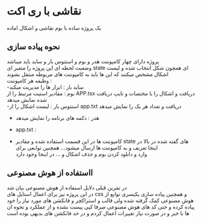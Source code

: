 # نقاشی با ری اکت

یک پروژه ساده با بوم نقاشی و اشکال اماده<br>

## نحوه پیاده سازی

پروژه دارای چهار کامپوننت هدر و بوم و استتوس بار و ساید باید میباشد <br>
وضعیت لحظه ای این پروژه را متغیر ای state ای همچون شکل انتخاب شده و لیست اشکال مشخص میکنند که این ها باید به کامپوننت های مربوطه منتقل بشوند<br>
وظیفه هر کامپوننت : <br>
-ساید بار : ابزار ها را مدیریت میکند<br>
بوم : مقادیر استیت مرتبط را از APP.tsx دریافت و اشکال را با مختصات و تایپ دریافت شده نمایش میدهد<br>
-استتوس بار : لیست اشکال را از app.txt دریافت و تعداد هر یک را نمایش میدهد<br>
- هدر : دکمه های برنامه را نمایش میدهد<br>

- app.txt :<br>
- کامپوننت ها در این قسمت استفاده شده و مقادیر state های گفته شده در بالا در اینجا تعریف و به کامپونتت ها ارسال میشود... همچنین توابعی برای <br>
وارد و دانلود کردن بوم و  حذف اشکال و ... در اینحا وجود دارد<br>


## ااستفاده از هوش مصنوعی<br>
در تمرین قبلی دلایل استفاده از هوش مصنوعی بیان شد<br>
در این پروژه نیز برای اعمال استایل های css  و همچنین پیاده سازی یکیسری توابع از هوش مصنوعی کمک گرفته شده ولی قالب و استراکچر و فانکشن های مورد نیاز
را خود پیاده کرده و حتی کد های هوش مصنوعی صرفا کپی پیست نشده و از عملکرد و نحوه ان ها با خبر و در صورت نیاز تغییرات اعمال کردم و در حد
فانکشن های بدیهی بوده است

